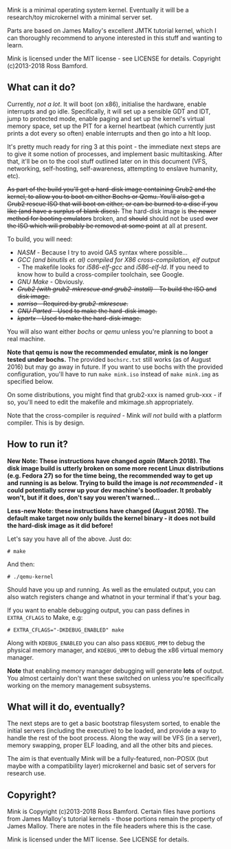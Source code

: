 Mink is a minimal operating system kernel. Eventually it will be a research/toy microkernel with a minimal server set.

Parts are based on James Malloy's excellent JMTK tutorial kernel, which I can thoroughly recommend to anyone interested in this stuff and wanting to learn.

Mink is licensed under the MIT license - see LICENSE for details. Copyright (c)2013-2018 Ross Bamford.

What can it do?
---------------

Currently, *not a lot*. It will boot (on x86), initialise the hardware, enable interrupts and go idle. Specifically, it will set up a sensible GDT and IDT, jump to protected mode, enable paging and set up the kernel's virtual memory space, set up the PIT for a kernel heartbeat (which currently just prints a dot every so often) enable interrupts and then go into a hlt loop.

It's pretty much ready for ring 3 at this point - the immediate next steps are to give it some notion of processes, and implement basic multitasking. After that, it'll be on to the cool stuff outlined later on in this document (VFS, networking, self-hosting, self-awareness, attempting to enslave humanity, etc). 

~~As part of the build you'll get a hard-disk image containing Grub2 and the kernel, to allow you to boot on either Bochs or Qemu. You'll also get a Grub2 rescue ISO that will boot on either, or can be burned to a disc if you like (and have a surplus of blank discs).~~
The hard-disk image is ~~the newer method for booting emulators~~ broken, and ~~should~~ should not be used ~~over the ISO which will probably be removed at some point~~ at all at present.

To build, you will need:

* *NASM* - Because I try to avoid GAS syntax where possible...
* *GCC (and binutils et. al) compiled for X86 cross-compilation, elf output* - The makefile looks for *i586-elf-gcc* and *i586-elf-ld*. If you need to know how to build a cross-compiler toolchain, see Google.
* *GNU Make* - Obviously.
* ~~*Grub2 (with grub2-mkrescue and grub2-install)* - To build the ISO and disk image.~~
* ~~*xorriso* - Required by *grub2-mkrescue*.~~
* ~~*GNU Parted* - Used to make the hard-disk image.~~
* ~~*kpartx* - Used to make the hard-disk image.~~

You will also want either *bochs* or *qemu* unless you're planning to boot a real machine. 

**Note that qemu is now the recommended emulator, mink is no longer tested under bochs.** The provided `bochsrc.txt` still works (as of August 2016) but may go away in future. If you want to use bochs with the provided configuration, you'll have to run `make mink.iso` instead of `make mink.img` as specified below.

On some distributions, you might find that grub2-xxx is named grub-xxx - if so, you'll need to edit the makefile and mkimage.sh appropriately.

Note that the cross-compiler is *required* - Mink _will not_ build with a platform compiler. This is by design.

How to run it?
--------------

**New Note: These instructions have changed _again_ (March 2018). The disk image build is utterly broken on some more recent Linux distributions (e.g. Fedora 27) so for the time being, the recommended way to get up and running is as below. Trying to build the image is _not recommended_ - it could potentially screw up your dev machine's bootloader. It probably won't, but if it does, don't say you weren't warned...**

**Less-new Note: these instructions have changed (August 2016). The default make target now only builds the kernel binary - it does not build the hard-disk image as it did before!**

Let's say you have all of the above. Just do:

```
# make
```

And then:

```
# ./qemu-kernel
```

Should have you up and running. As well as the emulated output, you can also watch registers change and whatnot in your terminal if that's your bag.

If you want to enable debugging output, you can pass defines in `EXTRA_CFLAGS` to Make, e.g:

```
# EXTRA_CFLAGS="-DKDEBUG_ENABLED" make
```

Along with `KDEBUG_ENABLED` you can also pass `KDEBUG_PMM` to debug the physical memory manager, and `KDEBUG_VMM` to debug the x86 virtual memory manager.

**Note** that enabling memory manager debugging will generate **lots** of output. You almost certainly don't want these switched on unless you're specifically working on the memory management subsystems.

What will it do, eventually?
----------------------------

The next steps are to get a basic bootstrap filesystem sorted, to enable the initial servers (including the executive) to be loaded, and provide a way to handle the rest of the boot process. Along the way will be VFS (in a server), memory swapping, proper ELF loading, and all the other bits and pieces.

The aim is that eventually Mink will be a fully-featured, non-POSIX (but maybe with a compatibility layer) microkernel and basic set of servers for research use.

Copyright?
----------

Mink is Copyright (c)2013-2018 Ross Bamford. Certain files have portions from James Malloy's tutorial kernels - those portions remain the property of James Malloy. There are notes in the file headers where this is the case.

Mink is licensed under the MIT license. See LICENSE for details.

